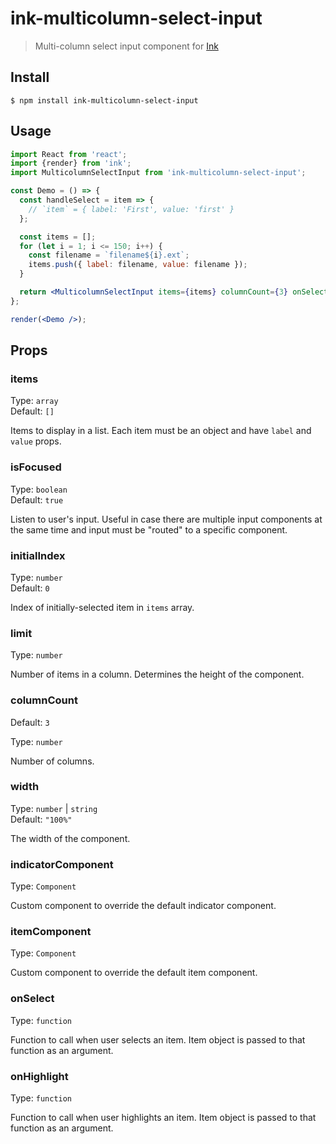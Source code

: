 # ink-multicolumn-select-input 

> Multi-column select input component for [Ink](https://github.com/vadimdemedes/ink)

## Install

```
$ npm install ink-multicolumn-select-input
```

## Usage

```jsx
import React from 'react';
import {render} from 'ink';
import MulticolumnSelectInput from 'ink-multicolumn-select-input';

const Demo = () => {
  const handleSelect = item => {
    // `item` = { label: 'First', value: 'first' }
  };

  const items = [];
  for (let i = 1; i <= 150; i++) {
    const filename = `filename${i}.ext`;
    items.push({ label: filename, value: filename });
  }

  return <MulticolumnSelectInput items={items} columnCount={3} onSelect={handleSelect} />;
};

render(<Demo />);
```

## Props

### items

Type: `array`<br>
Default: `[]`

Items to display in a list. Each item must be an object and have `label` and `value` props.

### isFocused

Type: `boolean`<br>
Default: `true`

Listen to user's input. Useful in case there are multiple input components at the same time and input must be "routed" to a specific component.

### initialIndex

Type: `number`<br>
Default: `0`

Index of initially-selected item in `items` array.

### limit

Type: `number`

Number of items in a column. Determines the height of the component.

### columnCount<br>
Default: `3`

Type: `number`

Number of columns.

### width

Type: `number` | `string`<br>
Default: `"100%"`

The width of the component. 

### indicatorComponent

Type: `Component`

Custom component to override the default indicator component.

### itemComponent

Type: `Component`

Custom component to override the default item component.

### onSelect

Type: `function`

Function to call when user selects an item. Item object is passed to that function as an argument.

### onHighlight

Type: `function`

Function to call when user highlights an item. Item object is passed to that function as an argument.